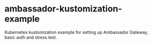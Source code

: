 # ambassador-kustomization-example
Kubernetes kustomization example for setting up Ambassador Gateway, basic auth and stress test.
